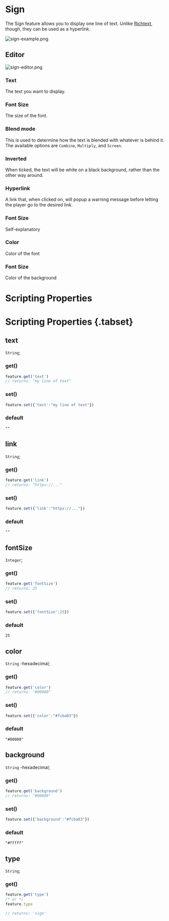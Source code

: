 # Sign

The Sign feature allows you to display one line of text. Unlike [Richtext](https://wiki.cryptovoxels.com/features/richtext), though, they can be used as a hyperlink.

![sign-example.png](https://wiki.cryptovoxels.com/sign-example.png)

## Editor

![sign-editor.png](https://wiki.cryptovoxels.com/sign-editor.png)

### Text

The text you want to display.

### Font Size

The size of the font.

### Blend mode

This is used to determine how the text is blended with whatever is behind it. The available options are `Combine`, `Multiply`, and `Screen`.

### Inverted

When ticked, the text will be white on a black background, rather than the other way around.

### Hyperlink

A link that, when clicked on, will popup a warning message before letting the player go to the desired link.

### Font Size

Self-explanatory

### Color

Color of the font

### Font Size

Color of the background

# Scripting Properties
# Scripting Properties {.tabset}
## text
`String`; 

### get()

```js
feature.get('text')
// returns: "my line of text"
```

### set()

```js
feature.set({'text':"my line of text"})
```

### default

`""`

## link
`String`; 

### get()

```js
feature.get('link')
// returns: "https://..."
```

### set()

```js
feature.set({'link':"https://..."})
```

### default

`""`

## fontSize
`Integer`; 

### get()

```js
feature.get('fontSize')
// returns: 25
```

### set()

```js
feature.set({'fontSize':25})
```

### default

`25`

## color
`String` -hexadecimal; 

### get()

```js
feature.get('color')
// returns: "#00000"
```

### set()

```js
feature.set({'color':"#fcba03"})
```

### default

`"#00000"`

## background
`String` -hexadecimal; 

### get()

```js
feature.get('background')
// returns: "#00000"
```

### set()

```js
feature.set({'background':"#fcba03"})
```

### default

`"#fffff"`

## type
`String`;

### get()

```js
feature.get('type')
/* or */
feature.type

// returns: 'sign'
```



